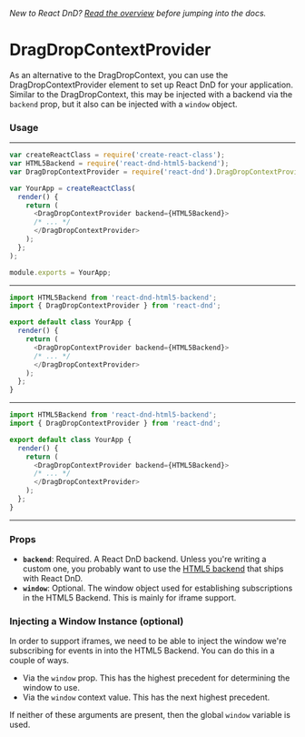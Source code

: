 *New to React DnD? [Read the overview](docs-overview.html) before jumping into the docs.*

DragDropContextProvider
=========================

As an alternative to the DragDropContext, you can use the DragDropContextProvider element
to set up React DnD for your application. Similar to the DragDropContext, this may be
injected with a backend via the `backend` prop, but it also can be injected with a `window` object.

### Usage

-------------------
```js
var createReactClass = require('create-react-class');
var HTML5Backend = require('react-dnd-html5-backend');
var DragDropContextProvider = require('react-dnd').DragDropContextProvider;

var YourApp = createReactClass(
  render() {
    return (
      <DragDropContextProvider backend={HTML5Backend}>
      /* ... */
      </DragDropContextProvider>
    );
  };
);

module.exports = YourApp;
```
-------------------
```js
import HTML5Backend from 'react-dnd-html5-backend';
import { DragDropContextProvider } from 'react-dnd';

export default class YourApp {
  render() {
    return (
      <DragDropContextProvider backend={HTML5Backend}>
      /* ... */
      </DragDropContextProvider>
    );
  };
}

```
-------------------
```js
import HTML5Backend from 'react-dnd-html5-backend';
import { DragDropContextProvider } from 'react-dnd';

export default class YourApp {
  render() {
    return (
      <DragDropContextProvider backend={HTML5Backend}>
      /* ... */
      </DragDropContextProvider>
    );
  };
}
```
-------------------

### Props

* **`backend`**: Required. A React DnD backend. Unless you're writing a custom one, you probably want to use the [HTML5 backend](docs-html5-backend.html) that ships with React DnD.
* **`window`**: Optional. The window object used for establishing subscriptions in the HTML5 Backend. This is mainly for iframe support.

### Injecting a Window Instance (optional)
In order to support iframes, we need to be able to inject the window we're subscribing for events in into the HTML5 Backend. You can do this in a couple of ways.

* Via the `window` prop. This has the highest precedent for determining the window to use.
* Via the `window` context value. This has the next highest precedent.

If neither of these arguments are present, then the global `window` variable is used.
